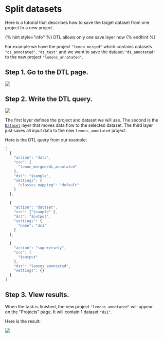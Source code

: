 # Split datasets

Here is a tutorial that describes how to save the target dataset from one project to a new project.

{% hint style="info" %}
DTL allows only one save layer now
{% endhint %}

For example we have the project `"lemon_merged"` which contains datasets `"ds_annotated"`, `"ds_test"` and we want to save the dataset `"ds_annotated"` to the new project `"lemons_annotated"`.

## Step 1. Go to the DTL page.

![](../../../.gitbook/assets/01.png)

## Step 2. Write the DTL query.

![](../../../.gitbook/assets/02%20%282%29.png)

The first layer defines the project and dataset we will use. The second is the [`Dataset`](https://github.com/TDionis/gitbook-test-2/tree/6674a9367498cf90a3f4b6119416152b98b80b92/export/dataset/README.md) layer that moves data flow to the selected dataset. The third layer just saves all input data to the new `lemons_annotated` project.

Here is the DTL query from our example:

```javascript
[
  {
    "action": "data",
    "src": [
      "lemon_merged/ds_annotated"
    ],
    "dst": "$sample",
    "settings": {
      "classes_mapping": "default"
    }
  },

  {
    "action": "dataset",
    "src": ["$sample" ],
    "dst": "$output",
    "settings": {
      "name": "ds1"
    }
  },

  {
    "action": "supervisely",
    "src": [
      "$output"
    ],
    "dst": "lemons_annotated",
    "settings": {}
  }
]
```

## Step 3. View results.

When the task is finished, the new project `"lemons_annotated"` will appear on the "Projects" page. It will contain 1 dataset `"ds1"`.

Here is the result:

![](../../../.gitbook/assets/03%20%281%29.png)

